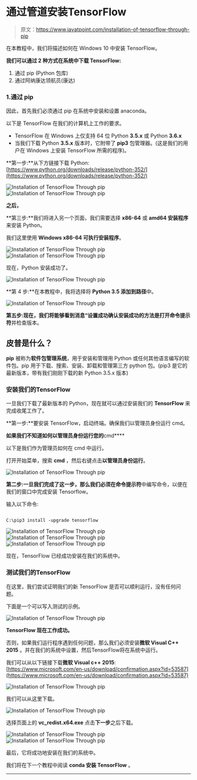 # 通过管道安装TensorFlow

> 原文：<https://www.javatpoint.com/installation-of-tensorflow-through-pip>

在本教程中，我们将描述如何在 Windows 10 中安装 TensorFlow。

**我们可以通过 2 种方式在系统中下载 TensorFlow:**

1.  通过 pip (Python 包库)
2.  通过阿纳康达领航员(康达)

### 1.通过 pip

因此，首先我们必须通过 pip 在系统中安装和设置 anaconda。

以下是 TensorFlow 在我们的计算机上工作的要求。

*   TensorFlow 在 Windows 上仅支持 64 位 Python **3.5.x** 或 Python **3.6.x**
*   当我们下载 Python **3.5.x** 版本时，它附带了 **pip3** 包管理器。(这是我们的用户在 Windows 上安装 TensorFlow 所需的程序)。

**第一步:**从下方链接下载 Python:[https://www.python.org/downloads/release/python-352/](https://www.python.org/downloads/release/python-352/)

![Installation of TensorFlow Through pip](img/7f6d083af16e2b496796c6bd47a6c17a.png)
![Installation of TensorFlow Through pip](img/d60b009545a1200b60633e8878e2a7bf.png)

**之后，**

**第三步:**我们将进入另一个页面，我们需要选择 **x86-64** 或 **amd64 安装程序**来安装 Python。

我们这里使用 **Windows x86-64 可执行安装程序**。

![Installation of TensorFlow Through pip](img/a51863fa40244c663d86c18e76e295b8.png)
![Installation of TensorFlow Through pip](img/bea070ce4f5f31f751e491cb2029a988.png)

现在，Python 安装成功了。

![Installation of TensorFlow Through pip](img/182e83f8ac8f16b7c0c850216d27bf67.png)

**第 4 步:**在本教程中，我将选择将 **Python 3.5 添加到路径**中。

![Installation of TensorFlow Through pip](img/eac2fa2188b1147e22d1354d98d644eb.png)

**第五步:**现在，我们将能够看到消息“**设置成功**确认安装成功的方法是打开**命令提示符**并检查版本。

## 皮普是什么？

**pip** 被称为**软件包管理系统**，用于安装和管理用 Python 或任何其他语言编写的软件包。pip 用于下载、搜索、安装、卸载和管理第三方 python 包。(pip3 是它的最新版本，带有我们刚刚下载的新 Python 3.5.x 版本)

### 安装我们的TensorFlow

一旦我们下载了最新版本的 Python，现在就可以通过安装我们的 **TensorFlow** 来完成收尾工作了。

**第一步:**要安装 TensorFlow，启动终端。确保我们以管理员身份运行 cmd。

**如果我们不知道如何以管理员身份运行您的**cmd****

以下是我们作为管理员如何在 cmd 中运行。

打开开始菜单，搜索 **cmd** ，然后右键点击**以管理员身份运行**。

![Installation of TensorFlow Through pip](img/431b230e17b2b4d69d28aeb53297c265.png)

**第二步:**一旦我们完成了这一步，那么我们必须在**命令提示符**中编写命令，以便在我们的窗口中完成安装 Tensorflow。

输入以下命令:

```

C:\pip3 install -upgrade tensorflow

```

![Installation of TensorFlow Through pip](img/7398ccd6a6a1808f29cce679b476b0d0.png)
![Installation of TensorFlow Through pip](img/153373dbb3e91f9a16878aed668e81bd.png)
![Installation of TensorFlow Through pip](img/2ebed6a73ad8b901552a87c985ac5c24.png)

现在，TensorFlow 已经成功安装在我们的系统中。

### 测试我们的TensorFlow

在这里，我们尝试证明我们的新 TensorFlow 是否可以顺利运行，没有任何问题。

下面是一个可以写入测试的示例。

![Installation of TensorFlow Through pip](img/ee3ed4e32917a983bac16f64694cd393.png)

**TensorFlow 现在工作成功。**

否则，如果我们运行程序遇到任何问题，那么我们必须安装**微软 Visual C++ 2015** 。并在我们的系统中设置，然后TensorFlow将在系统中运行。

我们可以从以下链接下载**微软 Visual c++ 2015**:[https://www.microsoft.com/en-us/download/confirmation.aspx?id=53587](https://www.microsoft.com/en-us/download/confirmation.aspx?id=53587)

![Installation of TensorFlow Through pip](img/28ef20bf17a3acdada350cf4fc0684b5.png)

我们可以从这里下载。

![Installation of TensorFlow Through pip](img/c5b108bafde4a3e36ee18c8fd6e79696.png)

选择页面上的 **vc_redist.x64.exe** 点击**下一步**之后下载。

![Installation of TensorFlow Through pip](img/84e74642922b2a16af6cccf722008918.png)
![Installation of TensorFlow Through pip](img/4de24fa7f7abd1bfe76d3d8df67691cf.png)

最后，它将成功地安装在我们的系统中。

我们将在下一个教程中阅读 **conda 安装 TensorFlow** 。

* * *
